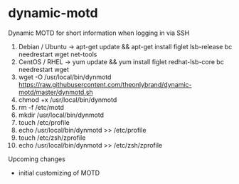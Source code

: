 # dynamic-motd
Dynamic MOTD for short information when logging in via SSH

1.  Debian / Ubuntu -> apt-get update && apt-get install figlet lsb-release bc needrestart wget net-tools
1.  CentOS / RHEL -> yum update && yum install figlet redhat-lsb-core bc needrestart wget
2.  wget -O /usr/local/bin/dynmotd https://raw.githubusercontent.com/theonlybrand/dynamic-motd/master/dynmotd.sh
3.  chmod +x /usr/local/bin/dynmotd
4.  rm -f /etc/motd
5.  mkdir /usr/local/bin/dynmotd
6.  touch /etc/profile
7.  echo /usr/local/bin/dynmotd >> /etc/profile
8.  touch /etc/zsh/zprofile
9.  echo /usr/local/bin/dynmotd >> /etc/zsh/zprofile


Upcoming changes
- initial customizing of MOTD
